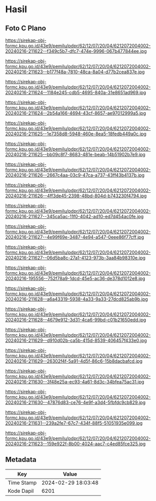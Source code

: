 # Hasil

## Foto C Plano

https://sirekap-obj-formc.kpu.go.id/43e9/pemilu/pdpr/62/12/07/20/04/6212072004002-20240216-211622--f349c5b7-dfc7-474e-9996-067b477844ee.jpg

https://sirekap-obj-formc.kpu.go.id/43e9/pemilu/pdpr/62/12/07/20/04/6212072004002-20240216-211623--b177f48a-7810-48ca-8a04-d77b2cea837e.jpg

https://sirekap-obj-formc.kpu.go.id/43e9/pemilu/pdpr/62/12/07/20/04/6212072004002-20240216-211624--1184e245-cdb5-4695-840a-31e8651ad969.jpg

https://sirekap-obj-formc.kpu.go.id/43e9/pemilu/pdpr/62/12/07/20/04/6212072004002-20240216-211624--2b54a166-4694-43cf-8657-ae97012999a5.jpg

https://sirekap-obj-formc.kpu.go.id/43e9/pemilu/pdpr/62/12/07/20/04/6212072004002-20240216-211625--1e7358d8-5948-460e-8ea5-18fedb449a0c.jpg

https://sirekap-obj-formc.kpu.go.id/43e9/pemilu/pdpr/62/12/07/20/04/6212072004002-20240216-211625--bb09c8f7-8683-481e-beab-14b51902b7e9.jpg

https://sirekap-obj-formc.kpu.go.id/43e9/pemilu/pdpr/62/12/07/20/04/6212072004002-20240216-211626--2667c4aa-03c9-47ca-a737-43ff43b4137b.jpg

https://sirekap-obj-formc.kpu.go.id/43e9/pemilu/pdpr/62/12/07/20/04/6212072004002-20240216-211626--4ff3de45-2398-48bd-804d-b743230f4794.jpg

https://sirekap-obj-formc.kpu.go.id/43e9/pemilu/pdpr/62/12/07/20/04/6212072004002-20240216-211627--345ca5ac-11f0-4042-ad10-ed7d454ac0fe.jpg

https://sirekap-obj-formc.kpu.go.id/43e9/pemilu/pdpr/62/12/07/20/04/6212072004002-20240216-211627--4e99f69e-3487-4e94-a547-0eee86f77cff.jpg

https://sirekap-obj-formc.kpu.go.id/43e9/pemilu/pdpr/62/12/07/20/04/6212072004002-20240216-211627--06d5ba8c-27a1-4123-973b-3aa84b98310e.jpg

https://sirekap-obj-formc.kpu.go.id/43e9/pemilu/pdpr/62/12/07/20/04/6212072004002-20240216-195556--752f78a9-1dcd-45e5-ac36-de378d1012e8.jpg

https://sirekap-obj-formc.kpu.go.id/43e9/pemilu/pdpr/62/12/07/20/04/6212072004002-20240216-211628--a6a43319-5938-4a33-9a33-27dcd825ab9b.jpg

https://sirekap-obj-formc.kpu.go.id/43e9/pemilu/pdpr/62/12/07/20/04/6212072004002-20240216-211628--4679e912-3d31-4ca6-99bd-c01b21650edd.jpg

https://sirekap-obj-formc.kpu.go.id/43e9/pemilu/pdpr/62/12/07/20/04/6212072004002-20240216-211629--d910d02b-ca5b-415d-8539-406457f433e0.jpg

https://sirekap-obj-formc.kpu.go.id/43e9/pemilu/pdpr/62/12/07/20/04/6212072004002-20240216-211629--26302f4f-5a91-4d5f-86c6-15b8dacbafcd.jpg

https://sirekap-obj-formc.kpu.go.id/43e9/pemilu/pdpr/62/12/07/20/04/6212072004002-20240216-211630--3f48e25a-ec93-4a61-8d3c-34bfea75ac31.jpg

https://sirekap-obj-formc.kpu.go.id/43e9/pemilu/pdpr/62/12/07/20/04/6212072004002-20240216-211630--47876d83-ce76-4e9f-a3d4-5fbfdc9cb829.jpg

https://sirekap-obj-formc.kpu.go.id/43e9/pemilu/pdpr/62/12/07/20/04/6212072004002-20240216-211631--239a2fe7-67c7-434f-88f5-51051935e099.jpg

https://sirekap-obj-formc.kpu.go.id/43e9/pemilu/pdpr/62/12/07/20/04/6212072004002-20240216-211623--159e922f-8b00-4024-aac7-c4ed85fce325.jpg


## Metadata

| Key        | Value               |
| ---------- | ------------------- |
| Time Stamp | 2024-02-29 18:03:48 |
| Kode Dapil | 6201                |



